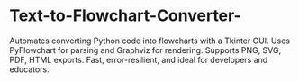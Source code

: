 # Text-to-Flowchart-Converter-
Automates converting Python code into flowcharts with a Tkinter GUI. Uses PyFlowchart for parsing and Graphviz for rendering. Supports PNG, SVG, PDF, HTML exports. Fast, error-resilient, and ideal for developers and educators.
